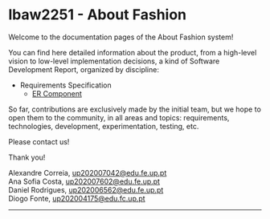 # lbaw2251 - About Fashion

Welcome to the documentation pages of the About Fashion system!

You can find here detailed information about the product, from a high-level vision to low-level implementation decisions, a kind of Software Development Report, organized by discipline:

* Requirements Specification
    * [ER Component](ER__Requirements_Specification_Component.md)

So far, contributions are exclusively made by the initial team, but we hope to open them to the community, in all areas and topics: requirements, technologies, development, experimentation, testing, etc.

Please contact us!

Thank you!

Alexandre Correia, up202007042@edu.fe.up.pt <br> Ana Sofia Costa, up202007602@edu.fe.up.pt <br> Daniel Rodrigues, up202006562@edu.fe.up.pt <br> Diogo Fonte, up202004175@edu.fc.up.pt

---
